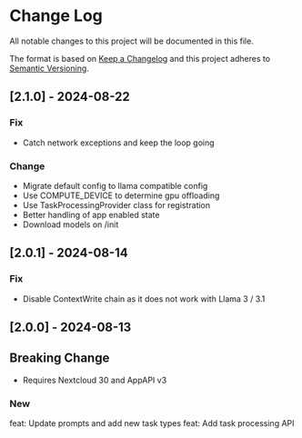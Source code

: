 # Change Log

All notable changes to this project will be documented in this file.

The format is based on [Keep a Changelog](http://keepachangelog.com/)
and this project adheres to [Semantic Versioning](http://semver.org/).


## [2.1.0] - 2024-08-22

### Fix

- Catch network exceptions and keep the loop going

### Change

- Migrate default config to llama compatible config
- Use COMPUTE_DEVICE to determine gpu offloading
- Use TaskProcessingProvider class for registration
- Better handling of app enabled state
- Download models on /init


## [2.0.1] - 2024-08-14

### Fix

- Disable ContextWrite chain as it does not work with Llama 3 / 3.1

## [2.0.0] - 2024-08-13

## Breaking Change

- Requires Nextcloud 30 and AppAPI v3

### New

feat: Update prompts and add new task types
feat: Add task processing API